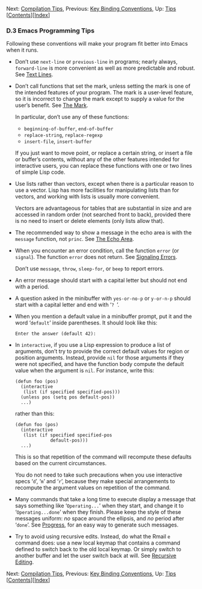<!-- This is the GNU Emacs Lisp Reference Manual
corresponding to Emacs version 27.2.

Copyright (C) 1990-1996, 1998-2021 Free Software Foundation,
Inc.

Permission is granted to copy, distribute and/or modify this document
under the terms of the GNU Free Documentation License, Version 1.3 or
any later version published by the Free Software Foundation; with the
Invariant Sections being "GNU General Public License," with the
Front-Cover Texts being "A GNU Manual," and with the Back-Cover
Texts as in (a) below.  A copy of the license is included in the
section entitled "GNU Free Documentation License."

(a) The FSF's Back-Cover Text is: "You have the freedom to copy and
modify this GNU manual.  Buying copies from the FSF supports it in
developing GNU and promoting software freedom." -->

<!-- Created by GNU Texinfo 6.7, http://www.gnu.org/software/texinfo/ -->

Next: [Compilation Tips](Compilation-Tips.html), Previous: [Key Binding Conventions](Key-Binding-Conventions.html), Up: [Tips](Tips.html)   \[[Contents](index.html#SEC_Contents "Table of contents")]\[[Index](Index.html "Index")]

### D.3 Emacs Programming Tips

Following these conventions will make your program fit better into Emacs when it runs.

*   Don’t use `next-line` or `previous-line` in programs; nearly always, `forward-line` is more convenient as well as more predictable and robust. See [Text Lines](Text-Lines.html).

*   Don’t call functions that set the mark, unless setting the mark is one of the intended features of your program. The mark is a user-level feature, so it is incorrect to change the mark except to supply a value for the user’s benefit. See [The Mark](The-Mark.html).

    In particular, don’t use any of these functions:

    *   `beginning-of-buffer`, `end-of-buffer`
    *   `replace-string`, `replace-regexp`
    *   `insert-file`, `insert-buffer`

    If you just want to move point, or replace a certain string, or insert a file or buffer’s contents, without any of the other features intended for interactive users, you can replace these functions with one or two lines of simple Lisp code.

*   Use lists rather than vectors, except when there is a particular reason to use a vector. Lisp has more facilities for manipulating lists than for vectors, and working with lists is usually more convenient.

    Vectors are advantageous for tables that are substantial in size and are accessed in random order (not searched front to back), provided there is no need to insert or delete elements (only lists allow that).

*   The recommended way to show a message in the echo area is with the `message` function, not `princ`. See [The Echo Area](The-Echo-Area.html).

*   When you encounter an error condition, call the function `error` (or `signal`). The function `error` does not return. See [Signaling Errors](Signaling-Errors.html).

    Don’t use `message`, `throw`, `sleep-for`, or `beep` to report errors.

*   An error message should start with a capital letter but should not end with a period.

*   A question asked in the minibuffer with `yes-or-no-p` or `y-or-n-p` should start with a capital letter and end with ‘`? `’.

*   When you mention a default value in a minibuffer prompt, put it and the word ‘`default`’ inside parentheses. It should look like this:

        Enter the answer (default 42):

*   In `interactive`, if you use a Lisp expression to produce a list of arguments, don’t try to provide the correct default values for region or position arguments. Instead, provide `nil` for those arguments if they were not specified, and have the function body compute the default value when the argument is `nil`. For instance, write this:

        (defun foo (pos)
          (interactive
           (list (if specified specified-pos)))
          (unless pos (setq pos default-pos))
          ...)

    rather than this:

        (defun foo (pos)
          (interactive
           (list (if specified specified-pos
                     default-pos)))
          ...)

    This is so that repetition of the command will recompute these defaults based on the current circumstances.

    You do not need to take such precautions when you use interactive specs ‘`d`’, ‘`m`’ and ‘`r`’, because they make special arrangements to recompute the argument values on repetition of the command.

*   Many commands that take a long time to execute display a message that says something like ‘`Operating...`’ when they start, and change it to ‘`Operating...done`’ when they finish. Please keep the style of these messages uniform: *no* space around the ellipsis, and *no* period after ‘`done`’. See [Progress](Progress.html), for an easy way to generate such messages.

*   Try to avoid using recursive edits. Instead, do what the Rmail `e` command does: use a new local keymap that contains a command defined to switch back to the old local keymap. Or simply switch to another buffer and let the user switch back at will. See [Recursive Editing](Recursive-Editing.html).

Next: [Compilation Tips](Compilation-Tips.html), Previous: [Key Binding Conventions](Key-Binding-Conventions.html), Up: [Tips](Tips.html)   \[[Contents](index.html#SEC_Contents "Table of contents")]\[[Index](Index.html "Index")]
